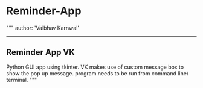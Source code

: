 # Reminder-App

"""
author: 'Vaibhav Karnwal'

-------------------------
Reminder App VK
-------------------------
Python GUI app using tkinter.
VK makes use of custom message box to show the pop up message.
program needs to be run from command line/ terminal.
"""
